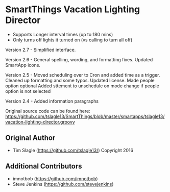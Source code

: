 # SmartThings Vacation Lighting Director

- Supports Longer interval times (up to 180 mins)
- Only turns off lights it turned on (vs calling to turn all off)
 
Version  2.7 - Simplified interface.

Version  2.6 - General spelling, wording, and formatting fixes.
               Updated SmartApp icons.

Version  2.5 - Moved scheduling over to Cron and added time as a trigger.
               Cleaned up formatting and some typos.
               Updated license.
               Made people option optional
               Added sttement to unschedule on mode change if people option is not selected

Version  2.4 - Added information paragraphs

Original source code can be found here: https://github.com/tslagle13/SmartThings/blob/master/smartapps/tslagle13/vacation-lighting-director.groovy

## Original Author
- Tim Slagle (https://github.com/tslagle13/) Copyright 2016

## Additional Contributors
- imnotbob (https://github.com/imnotbob)
- Steve Jenkins (https://github.com/stevejenkins)
